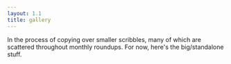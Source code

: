 ```yaml
---
layout: 1.1
title: gallery
---
```

In the process of copying over smaller scribbles, many of which are scattered throughout monthly roundups. For now, here's the big/standalone stuff.